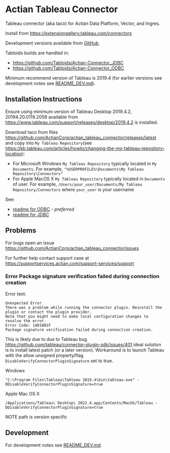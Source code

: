 # Actian Tableau Connector

Tableau connector (aka taco) for Actian Data Platform, Vector, and Ingres.

Install from https://extensiongallery.tableau.com/connectors

Development versions available from [GitHub](https://github.com/ActianCorp/actian_tableau_connector).

Tabloids builds are handled in:

  * https://github.com/Tabloids/Actian-Connector_JDBC
  * https://github.com/Tabloids/Actian-Connector_ODBC

Minimum recommend version of Tableau is 2019.4 (for earlier versions see development notes see [README_DEV.md](README_DEV.md)).


## Installation Instructions

Ensure using minimum version of Tableau Desktop 2019.4.2, 20194.20.0119.2058
available from https://www.tableau.com/support/releases/desktop/2019.4.2 is installed.


Download taco from files https://github.com/ActianCorp/actian_tableau_connector/releases/latest and copy into  `My Tableau Repository`(see https://kb.tableau.com/articles/howto/changing-the-my-tableau-repository-location):

  * For Microsoft Windows `My Tableau Repository` typically located in `My Documents`.
    For example, `"%USERPROFILE%\Documents\My Tableau Repository\Connectors"`
  * For Apple MacOS X `My Tableau Repository` typically located in `Documents` of user.
    For example, `/Users/your_user/Documents/My Tableau Repository/Connectors` where
    `your_user` is your username

See:

  * [readme for ODBC](actian_odbc/README.md) - *preferred*
  * [readme for JDBC](actian_jdbc/README.md)


## Problems

For bugs open an issue https://github.com/ActianCorp/actian_tableau_connector/issues

For further help contact support case at https://supportservices.actian.com/support-services/support

### Error Package signature verification failed during connection creation

Error text:

    Unexpected Error
    There was a problem while running the connector plugin. Reinstall the plugin or contact the plugin provider.
    Note that you might need to make local configuration changes to resolve the error.
    Error Code: 14D18B1F
    Package signature verification failed during connection creation.

This is likely due to due to Tableau bug https://github.com/tableau/connector-plugin-sdk/issues/401
ideal solution is to install latest patch (or a later version). Workaround is to launch Tableau with the allow unsigned property/flag `DisableVerifyConnectorPluginSignature` set to true.

Windows

    "C:\Program Files\Tableau\Tableau 2019.4\bin\tableau.exe" -DDisableVerifyConnectorPluginSignature=true

Apple Mac OS X

    /Applications/Tableau\ Desktop\ 2022.4.app/Contents/MacOS/Tableau -DDisableVerifyConnectorPluginSignature=true

NOTE path is version specific

## Development

For development notes see [README_DEV.md](README_DEV.md).
